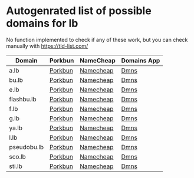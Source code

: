 # Autogenrated list of possible domains for lb

No function implemented to check if any of these work, but you can check manually with https://tld-list.com/

| Domain | Porkbun | NameCheap | Domains App |
|---|---|---|---|
| a.lb | [Porkbun](https://porkbun.com/checkout/search?prb=e814663da1&tlds=&idnLanguage=&search=search&q=a.lb) | [Namecheap](https://www.namecheap.com/domains/registration/results/?domain=a.lb) | [Dmns](https://dmns.app/domains?q=a.lb) |
| bu.lb | [Porkbun](https://porkbun.com/checkout/search?prb=e814663da1&tlds=&idnLanguage=&search=search&q=bu.lb) | [Namecheap](https://www.namecheap.com/domains/registration/results/?domain=bu.lb) | [Dmns](https://dmns.app/domains?q=bu.lb) |
| e.lb | [Porkbun](https://porkbun.com/checkout/search?prb=e814663da1&tlds=&idnLanguage=&search=search&q=e.lb) | [Namecheap](https://www.namecheap.com/domains/registration/results/?domain=e.lb) | [Dmns](https://dmns.app/domains?q=e.lb) |
| flashbu.lb | [Porkbun](https://porkbun.com/checkout/search?prb=e814663da1&tlds=&idnLanguage=&search=search&q=flashbu.lb) | [Namecheap](https://www.namecheap.com/domains/registration/results/?domain=flashbu.lb) | [Dmns](https://dmns.app/domains?q=flashbu.lb) |
| f.lb | [Porkbun](https://porkbun.com/checkout/search?prb=e814663da1&tlds=&idnLanguage=&search=search&q=f.lb) | [Namecheap](https://www.namecheap.com/domains/registration/results/?domain=f.lb) | [Dmns](https://dmns.app/domains?q=f.lb) |
| g.lb | [Porkbun](https://porkbun.com/checkout/search?prb=e814663da1&tlds=&idnLanguage=&search=search&q=g.lb) | [Namecheap](https://www.namecheap.com/domains/registration/results/?domain=g.lb) | [Dmns](https://dmns.app/domains?q=g.lb) |
| ya.lb | [Porkbun](https://porkbun.com/checkout/search?prb=e814663da1&tlds=&idnLanguage=&search=search&q=ya.lb) | [Namecheap](https://www.namecheap.com/domains/registration/results/?domain=ya.lb) | [Dmns](https://dmns.app/domains?q=ya.lb) |
| l.lb | [Porkbun](https://porkbun.com/checkout/search?prb=e814663da1&tlds=&idnLanguage=&search=search&q=l.lb) | [Namecheap](https://www.namecheap.com/domains/registration/results/?domain=l.lb) | [Dmns](https://dmns.app/domains?q=l.lb) |
| pseudobu.lb | [Porkbun](https://porkbun.com/checkout/search?prb=e814663da1&tlds=&idnLanguage=&search=search&q=pseudobu.lb) | [Namecheap](https://www.namecheap.com/domains/registration/results/?domain=pseudobu.lb) | [Dmns](https://dmns.app/domains?q=pseudobu.lb) |
| sco.lb | [Porkbun](https://porkbun.com/checkout/search?prb=e814663da1&tlds=&idnLanguage=&search=search&q=sco.lb) | [Namecheap](https://www.namecheap.com/domains/registration/results/?domain=sco.lb) | [Dmns](https://dmns.app/domains?q=sco.lb) |
| sti.lb | [Porkbun](https://porkbun.com/checkout/search?prb=e814663da1&tlds=&idnLanguage=&search=search&q=sti.lb) | [Namecheap](https://www.namecheap.com/domains/registration/results/?domain=sti.lb) | [Dmns](https://dmns.app/domains?q=sti.lb) |
